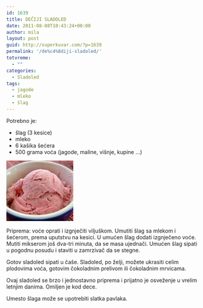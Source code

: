 ```yaml
---
id: 1639
title: DEČIJI SLADOLED
date: 2011-08-08T10:43:24+00:00
author: mila
layout: post
guid: http://superkuvar.com/?p=1639
permalink: '/de%c4%8diji-sladoled/'
totvreme:
  - ""
categories:
  - Sladoled
tags:
  - jagode
  - mleko
  - šlag
---
```

Potrebno je:

  * šlag (3 kesice)
  * mleko
  * 6 kašika šećera
  * 500 grama voća (jagode, maline, višnje, kupine &#8230;)

<img class="alignnone size-full wp-image-1642" title="decjisladolded1" src="/wp-content/uploads/2011/08/decjisladolded1-e1312799948650.jpg" alt="" width="176" height="159" /> 

Priprema: voće oprati i izgnječiti viljuškom. Umutiti šlag sa mlekom i šećerom, prema uputstvu na kesici. U umućen šlag dodati izgnječeno voće. Mutiti mikserom još dva-tri minuta, da se masa ujednači. Umućen šlag sipati u pogodnu posudu i staviti u zamrzivač da se stegne.

Gotov sladoled sipati u čaše. Sladoled, po želji, možete ukrasiti celim plodovima voća, gotovim čokoladnim prelivom ili čokoladnim mrvicama.

Ovaj sladoled se brzo i jednostavno priprema i prijatno je osveženje u vrelim letnjim danima. Omiljen je kod dece.

Umesto šlaga može se upotrebiti slatka pavlaka.